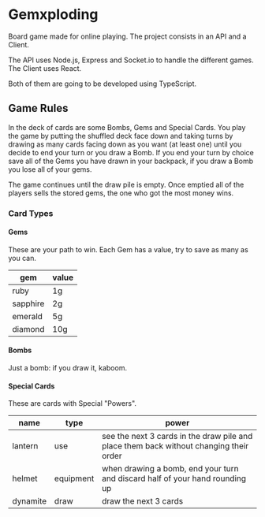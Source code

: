 
# Gemxploding

Board game made for online playing. The project consists in an API and a Client.

The API uses Node.js, Express and Socket.io to handle the different games.
The Client uses React.

Both of them are going to be developed using TypeScript.

## Game Rules

In the deck of cards are some Bombs, Gems and Special Cards. You play the game by putting the shuffled deck face down and taking turns by drawing as many cards facing down as you want (at least one) until you decide to end your turn or you draw a Bomb. If you end your turn by choice save all of the Gems you have drawn in your backpack, if you draw a Bomb you lose all of your gems.

The game continues until the draw pile is empty.
Once emptied all of the players sells the stored gems, the one who got the most money wins.

### Card Types

#### Gems

These are your path to win. Each Gem has a value, try to save as many as you can.

| gem | value |
| --- | --- |
| ruby | 1g |
| sapphire | 2g |
| emerald | 5g |
| diamond | 10g |

#### Bombs

Just a bomb: if you draw it, kaboom.

#### Special Cards

These are cards with Special "Powers".

| name | type | power |
| --- | --- | --- |
| lantern | use | see the next 3 cards in the draw pile and place them back without changing their order |
| helmet | equipment | when drawing a bomb, end your turn and discard half of your hand rounding up |
| dynamite | draw | draw the next 3 cards |

